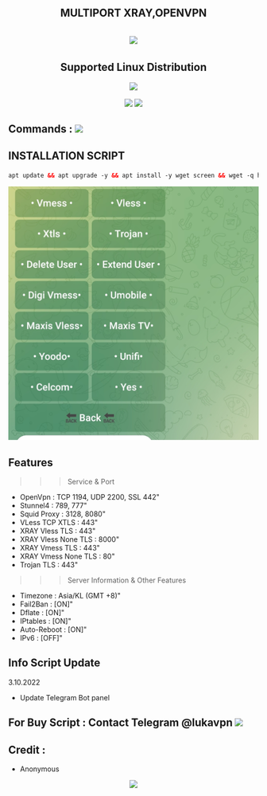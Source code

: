 <h2 align="center">MULTIPORT XRAY,OPENVPN</h2>

 <h2 align="center"><img src="https://img.shields.io/badge/AutoScript VPN By KONTULKU -blue.svg"></h2>


<h2 align="center"> Supported Linux Distribution</h2>
<p align="center"></p>
<p align="center"><img src="https://img.shields.io/static/v1?style=for-the-badge&logo=debian&label=Debian%2010&message=Buster&color=blue"> </p>

<p align="center"><img src="https://img.shields.io/badge/Service-OpenVPN-success.svg">  <img
src="https://img.shields.io/badge/Service-Xray-success.svg">

## Commands : <img src="https://img.shields.io/static/v1?style=for-the-badge&logo=powershell&label=Shell&message=Bash%20Script&color=lightgray">

## INSTALLATION SCRIPT

  ```html
  apt update && apt upgrade -y && apt install -y wget screen && wget -q https://raw.githubusercontent.com/bracoli/multiport/main/setup.sh && chmod +x setup.sh && screen -S setup ./setup.sh

  ```
![This is an image](https://github.com/bracoli/multiport/blob/main/BOT_PANEL/IMG_20221003_223051.jpg) 
## Features
>>> Service & Port
- OpenVpn                 : TCP 1194, UDP 2200, SSL 442"
- Stunnel4                : 789, 777" 
- Squid Proxy             : 3128, 8080"
- VLess TCP XTLS          : 443"
- XRAY  Vless TLS         : 443"
- XRAY  Vless None TLS    : 8000"
- XRAY  Vmess TLS         : 443"
- XRAY  Vmess None TLS    : 80"
- Trojan TLS              : 443"
>>> Server Information & Other Features
- Timezone                : Asia/KL (GMT +8)" 
- Fail2Ban                : [ON]" 
- Dflate                  : [ON]" 
- IPtables                : [ON]" 
- Auto-Reboot             : [ON]" 
- IPv6                    : [OFF]"

## Info Script Update
3.10.2022
- Update Telegram Bot panel 

 ## For Buy Script : Contact Telegram @lukavpn <a href="https://t.me/lukavpn" target=”_blank”><img src="https://img.shields.io/static/v1?style=for-the-badge&logo=Telegram&label=Telegram&message=Click%20Here&color=blue"></a>

## Credit :

*   Anonymous


<p align="center">
  <a><img src="https://img.shields.io/badge/Copyright%20©-LukaVpn%20AutoScriptVPN%202022.%20All%20rights%20reserved...-blueviolet.svg" style="max-width:200%;">
    </p>
   </p>
